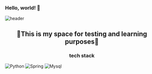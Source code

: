 ### Hello, world! 👋
![header](https://capsule-render.vercel.app/api?type=waving&height=180&text=mocha-Bread)

<h2 align="center">🌟This is my space for testing and learning purposes🌟</h2>

<h3 align="center">tech stack</h3>


  <img src="https://img.shields.io/badge/-Python-3776AB?style=flat&logo=Python&logoColor=white" alt="Python">
  <img src="https://img.shields.io/badge/-Spring-6DB33F?style=flat&logo=Spring&logoColor=white" alt="Spring">
  <img src="https://img.shields.io/badge/-Mysql-4479A1?style=flat&logo=Mysql&logoColor=white" alt="Mysql">


